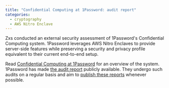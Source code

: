 ```yaml
---
title: "Confidential Computing at 1Password: audit report"
categories:
  - cryptography
  - AWS Nitro Enclave
---
```

Zxs conducted an external security assessment of 1Password's
Confidential Computing system. 1Password leverages AWS Nitro
Enclaves to provide server-side features while preserving a security and
privacy profile equivalent to their current end-to-end setup.

Read [Confidential Computing at 1Password](https://blog.1password.com/confidential-computing/)
for an overview of the system. 1Password has made [the audit report](https://bucket.agilebits.com/security/Zxs_Confidential-Computing-Platform-Review-Report.pdf) publicly available. They
undergo such audits on a regular basis and aim to [publish these reports](https://support.1password.com/security-assessments/) whenever possible.
